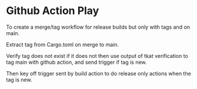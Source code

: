 # Github Action Play

To create a merge/tag workflow for release builds but only with tags and on main.

Extract tag from Cargo.toml on merge to main.

Verify tag does not exist if it does not then use output of tkat verification to tag main with github action, and
send trigger if tag is new.

Then key off trigger sent by build action to do release only actions when the tag is new.

